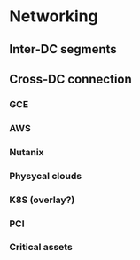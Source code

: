# Networking

## Inter-DC segments

## Cross-DC connection

### GCE

### AWS

### Nutanix

### Physycal clouds

### K8S (overlay?)

### PCI

### Critical assets
